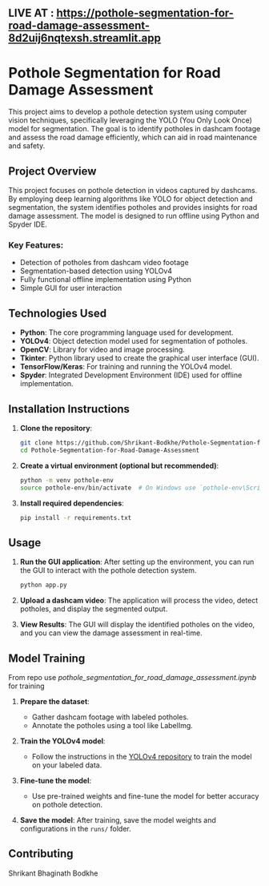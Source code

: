 ## LIVE AT : https://pothole-segmentation-for-road-damage-assessment-8d2uij6nqtexsh.streamlit.app

# Pothole Segmentation for Road Damage Assessment

This project aims to develop a pothole detection system using computer vision techniques, specifically leveraging the YOLO (You Only Look Once) model for segmentation. The goal is to identify potholes in dashcam footage and assess the road damage efficiently, which can aid in road maintenance and safety.

## Project Overview

This project focuses on pothole detection in videos captured by dashcams. By employing deep learning algorithms like YOLO for object detection and segmentation, the system identifies potholes and provides insights for road damage assessment. The model is designed to run offline using Python and Spyder IDE.

### Key Features:
- Detection of potholes from dashcam video footage
- Segmentation-based detection using YOLOv4
- Fully functional offline implementation using Python
- Simple GUI for user interaction

## Technologies Used

- **Python**: The core programming language used for development.
- **YOLOv4**: Object detection model used for segmentation of potholes.
- **OpenCV**: Library for video and image processing.
- **Tkinter**: Python library used to create the graphical user interface (GUI).
- **TensorFlow/Keras**: For training and running the YOLOv4 model.
- **Spyder**: Integrated Development Environment (IDE) used for offline implementation.

## Installation Instructions

1. **Clone the repository**:
    ```bash
    git clone https://github.com/Shrikant-Bodkhe/Pothole-Segmentation-for-Road-Damage-Assessment.git
    cd Pothole-Segmentation-for-Road-Damage-Assessment
    ```

2. **Create a virtual environment (optional but recommended)**:
    ```bash
    python -m venv pothole-env
    source pothole-env/bin/activate  # On Windows use `pothole-env\Scriptsctivate`
    ```

3. **Install required dependencies**:
    ```bash
    pip install -r requirements.txt
    ```

## Usage

1. **Run the GUI application**:
    After setting up the environment, you can run the GUI to interact with the pothole detection system.
    ```bash
    python app.py
    ```

2. **Upload a dashcam video**:
    The application will process the video, detect potholes, and display the segmented output.

3. **View Results**:
    The GUI will display the identified potholes on the video, and you can view the damage assessment in real-time.

## Model Training
From repo use *pothole_segmentation_for_road_damage_assessment.ipynb* for training

1. **Prepare the dataset**: 
    - Gather dashcam footage with labeled potholes.
    - Annotate the potholes using a tool like LabelImg.

2. **Train the YOLOv4 model**:
    - Follow the instructions in the [YOLOv4 repository](https://github.com/AlexeyAB/darknet) to train the model on your labeled data.

3. **Fine-tune the model**:
    - Use pre-trained weights and fine-tune the model for better accuracy on pothole detection.

4. **Save the model**:
    After training, save the model weights and configurations in the `runs/` folder.

## Contributing
Shrikant Bhaginath Bodkhe

